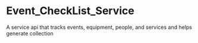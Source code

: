 # Event_CheckList_Service
A service api that tracks events, equipment, people, and services and helps generate collection
